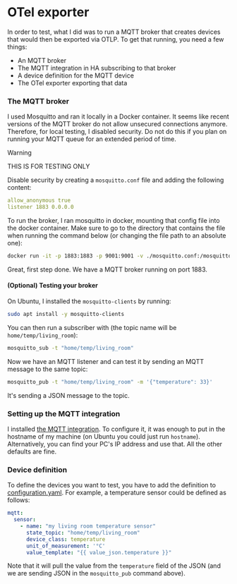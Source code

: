 # OTel exporter

In order to test, what I did was to run a MQTT broker that creates devices that would then be exported via OTLP.
To get that running, you need a few things:

- An MQTT broker
- The MQTT integration in HA subscribing to that broker
- A device definition for the MQTT device
- The OTel exporter exporting that data

### The MQTT broker

I used Mosquitto and ran it locally in a Docker container.
It seems like recent versions of the MQTT broker do not allow unsecured connections anymore.
Therefore, for local testing, I disabled security.
Do not do this if you plan on running your MQTT queue for an extended period of time.

> [!WARNING]
> THIS IS FOR TESTING ONLY

Disable security by creating a `mosquitto.conf` file and adding the following content:

```yaml
allow_anonymous true
listener 1883 0.0.0.0
```

To run the broker, I ran mosquitto in docker, mounting that config file into the docker container.
Make sure to go to the directory that contains the file when running the command below (or changing the file path to an absolute one):

```bash
docker run -it -p 1883:1883 -p 9001:9001 -v ./mosquitto.conf:/mosquitto/config/mosquitto.conf eclipse-mosquitto
```

Great, first step done. We have a MQTT broker running on port 1883.

#### (Optional) Testing your broker

On Ubuntu, I installed the `mosquitto-clients` by running:

```bash
sudo apt install -y mosquitto-clients
```

You can then run a subscriber with (the topic name will be `home/temp/living_room`):

```bash
mosquitto_sub -t "home/temp/living_room"
```

Now we have an MQTT listener and can test it by sending an MQTT message to the same topic:

```bash
mosquitto_pub -t "home/temp/living_room" -m '{"temperature": 33}'
```

It's sending a JSON message to the topic.

### Setting up the MQTT integration

I installed [the MQTT integration](https://next.home-assistant.io/integrations/mqtt).
To configure it, it was enough to put in the hostname of my machine (on Ubuntu you could just run `hostname`).
Alternatively, you can find your PC's IP address and use that.
All the other defaults are fine.

### Device definition

To define the devices you want to test, you have to add the definition to [configuration.yaml](config/configuration.yaml).
For example, a temperature sensor could be defined as follows:

```yaml
mqtt:
  sensor:
    - name: "my living room temperature sensor"
      state_topic: "home/temp/living_room"
      device_class: temperature
      unit_of_measurement: '°C'
      value_template: "{{ value_json.temperature }}"
```

Note that it will pull the value from the `temperature` field of the JSON (and we are sending JSON in the `mosquitto_pub` command above).